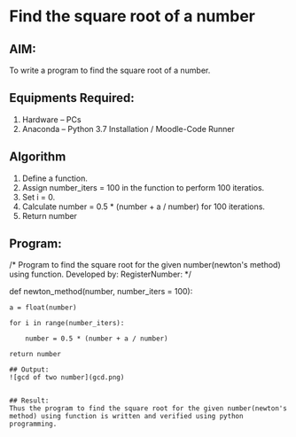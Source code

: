 # Find the square root of a number

## AIM:
To write a program to find the square root of a number.

## Equipments Required:
1. Hardware – PCs
2. Anaconda – Python 3.7 Installation / Moodle-Code Runner

## Algorithm
1. Define a function.
2. Assign number_iters = 100 in the function to perform 100 iteratios.
3. Set i = 0.
4. Calculate  number = 0.5 * (number + a / number) for 100 iterations.
5. Return number

## Program:

/*
Program to find the square root for the given number(newton's method) using function.
Developed by: 
RegisterNumber:  */

def newton_method(number, number_iters = 100):

    a = float(number) 

    for i in range(number_iters): 

        number = 0.5 * (number + a / number) 

    return number

```
## Output:
![gcd of two number](gcd.png)


## Result:
Thus the program to find the square root for the given number(newton's method) using function is written and verified using python programming.
